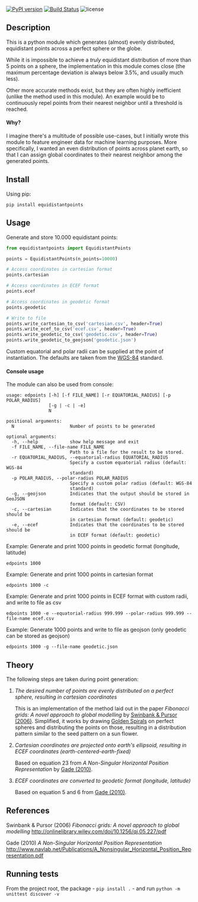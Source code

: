 [![PyPI version](https://badge.fury.io/py/equidistantpoints.svg)](https://badge.fury.io/py/equidistantpoints)
[![Build Status](https://travis-ci.org/ksbg/equidistantpoints.svg?branch=master)](https://travis-ci.org/ksbg/equidistantpoints?branch=master)
![license](https://img.shields.io/github/license/ksbg/equidistantpoints.svg)

## Description
This is a python module which generates (almost) evenly distributed, equidistant points across a perfect sphere or the globe.

While it is impossible to achieve a *truly* equidistant distribution of more than 5 points on a sphere, the implementation in this module
comes close (the maximum percentage deviation is always below 3.5%, and usually much less).

Other more accurate methods exist, but they are often highly inefficient (unlike the method used in this module). An example would be to continuously repel points from their
nearest neighbor until a threshold is reached.

#### Why?
I imagine there's a multitude of possible use-cases, but I initially wrote this module to feature engineer data for machine learning purposes.
More specifically, I wanted an even distribution of points across planet earth, so that I can assign global coordinates to their nearest neighbor among the
generated points.

## Install

Using pip:

    pip install equidistantpoints

## Usage

Generate and store 10.000 equidistant points:
```python
from equidistantpoints import EquidistantPoints

points = EquidistantPoints(n_points=10000)

# Access coordinates in cartesian format
points.cartesian

# Access coordinates in ECEF format
points.ecef

# Access coordinates in geodetic format
points.geodetic

# Write to file
points.write_cartesian_to_csv('cartesian.csv', header=True)
points.write_ecef_to_csv('ecef.csv', header=True)
points.write_geodetic_to_csv('geodetic.csv', header=True)
points.write_geodetic_to_geojson('geodetic.json')
```
Custom equatorial and polar radii can be supplied at the point of instantiation. The defaults are taken from the [WGS-84](https://en.wikipedia.org/wiki/World_Geodetic_System) standard.

#### Console usage
The module can also be used from console:
```commandline
usage: edpoints [-h] [-f FILE_NAME] [-r EQUATORIAL_RADIUS] [-p POLAR_RADIUS]
                [-g | -c | -e]
                N

positional arguments:
  N                     Number of points to be generated

optional arguments:
  -h, --help            show help message and exit
  -f FILE_NAME, --file-name FILE_NAME
                        Path to a file for the result to be stored.
  -r EQUATORIAL_RADIUS, --equatorial-radius EQUATORIAL_RADIUS
                        Specify a custom equatorial radius (default: WGS-84
                        standard)
  -p POLAR_RADIUS, --polar-radius POLAR_RADIUS
                        Specify a custom polar radius (default: WGS-84
                        standard)
  -g, --geojson         Indicates that the output should be stored in GeoJSON
                        format (default: CSV)
  -c, --cartesian       Indicates that the coordinates to be stored should be
                        in cartesian format (default: geodetic)
  -e, --ecef            Indicates that the coordinates to be stored should be
                        in ECEF format (default: geodetic)
```
Example: Generate and print 1000 points in geodetic format (longitude, latitude)

    edpoints 1000

Example: Generate and print 1000 points in cartesian format

    edpoints 1000 -c

Example: Generate and print 1000 points in ECEF format with custom radii, and write to file as csv

    edpoints 1000 -e --equatorial-radius 999.999 --polar-radius 999.999 --file-name ecef.csv

Example: Generate 1000 points and write to file as geojson (only geodetic can be stored as geojson)

    edpoints 1000 -g --file-name geodetic.json

## Theory
The following steps are taken during point generation:

1. *The desired number of points are evenly distributed on a perfect sphere, resulting in cartesian coordinates*

    This is an implementation of the method laid out in the paper *Fibonacci grids: A novel approach to global modelling* by [Swinbank & Pursor (2006)](#references). Simplified, it works by drawing
	[Golden Spirals](https://en.wikipedia.org/wiki/Golden_spiral) on perfect spheres and
	distributing the points on those, resulting in a distribution pattern similar to the seed pattern on a sun flower.

2.  *Cartesian coordinates are projected onto earth's ellipsoid, resulting in ECEF coordinates
(earth-centered-earth-fixed)*

    Based on equation 23 from *A Non-Singular Horizontal Position Representation* by [Gade (2010)](#references).

3. *ECEF coordinates are converted to geodetic format (longitude, latitude)*

	Based on equation 5 and 6 from [Gade (2010)](#references).

## References
Swinbank & Pursor (2006) *Fibonacci grids: A novel approach to global modelling*
http://onlinelibrary.wiley.com/doi/10.1256/qj.05.227/pdf

Gade (2010) *A Non-Singular Horizontal Position Representation*
http://www.navlab.net/Publications/A_Nonsingular_Horizontal_Position_Representation.pdf


## Running tests
From the project root, the package - `pip install .` - and run `python -m unittest discover -v`